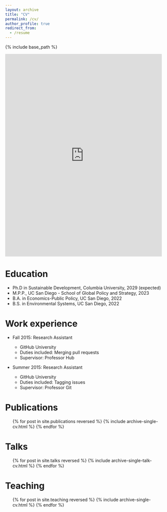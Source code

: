 ```yaml
---
layout: archive
title: "CV"
permalink: /cv/
author_profile: true
redirect_from:
  - /resume
---
```


{% include base_path %}

<div style="left: 0; width: 100%; height: 0; position: relative; padding-bottom: 129.4118%;"><iframe src="https://docs.google.com/document/d/1LqdKPuWvWHZiUCJh3a7aDd2djeG5QwA0QDZFa6bj_m4/preview?usp=embed_googleplus" style="top: 0; left: 0; width: 100%; height: 100%; position: absolute; border: 0;" allowfullscreen></iframe></div>

Education
======
* Ph.D in Sustainable Development, Columbia University, 2029 (expected)
* M.P.P., UC San Diego - School of Global Policy and Strategy, 2023
* B.A. in Economics-Public Policy, UC San Diego, 2022
* B.S. in Environmental Systems, UC San Diego, 2022

Work experience
======
* Fall 2015: Research Assistant
  * GitHub University
  * Duties included: Merging pull requests
  * Supervisor: Professor Hub

* Summer 2015: Research Assistant
  * GitHub University
  * Duties included: Tagging issues
  * Supervisor: Professor Git
  

Publications
======
  <ul>{% for post in site.publications reversed %}
    {% include archive-single-cv.html %}
  {% endfor %}</ul>
  
Talks
======
  <ul>{% for post in site.talks reversed %}
    {% include archive-single-talk-cv.html  %}
  {% endfor %}</ul>
  
Teaching
======
  <ul>{% for post in site.teaching reversed %}
    {% include archive-single-cv.html %}
  {% endfor %}</ul>
